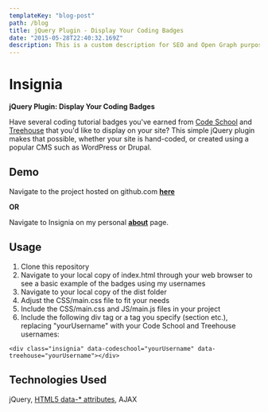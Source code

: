 ```yaml
---
templateKey: "blog-post"
path: /blog
title: jQuery Plugin - Display Your Coding Badges
date: "2015-05-28T22:40:32.169Z"
description: This is a custom description for SEO and Open Graph purposes, rather than the default generated excerpt. Simply add a description field to the frontmatter.
---
```


# Insignia

**jQuery Plugin: Display Your Coding Badges**

Have several coding tutorial badges you've earned from [Code School](https://www.codeschool.com/) and [Treehouse](https://teamtreehouse.com/home) that you'd like to display on your site? This simple jQuery plugin makes that possible, whether your site is hand-coded, or created using a popular CMS such as WordPress or Drupal.

## Demo

Navigate to the project hosted on github.com [**here**](http://klammertime.github.io/Insignia/)

**OR**

Navigate to Insignia on my personal [**about**](http://audreyklammer.com/about.html) page.

## Usage

1. Clone this repository
2. Navigate to your local copy of index.html through your web browser to see
   a basic example of the badges using my usernames
3. Navigate to your local copy of the dist folder
4. Adjust the CSS/main.css file to fit your needs
5. Include the CSS/main.css and JS/main.js files in your project
6. Include the following div tag or a tag you specify (section etc.), replacing "yourUsername" with your Code School and Treehouse usernames:

`<div class="insignia" data-codeschool="yourUsername" data-treehouse="yourUsername"></div>`

## Technologies Used

jQuery, [HTML5 data-\* attributes](https://developer.mozilla.org/en-US/docs/Web/Guide/HTML/Using_data_attributes), AJAX
